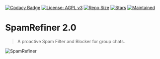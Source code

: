 [![Codacy Badge](https://api.codacy.com/project/badge/Grade/441b48966e9f4b58a643d7c4cee8ba66)](https://app.codacy.com/gh/noobanon/SpamRefiner?utm_source=github.com&utm_medium=referral&utm_content=noobanon/SpamRefiner&utm_campaign=Badge_Grade_Dashboard)
[![License: AGPL v3](https://img.shields.io/badge/License-AGPL%20v3-blue.svg)](https://www.gnu.org/licenses/agpl-3.0)
[![Repo Size](https://img.shields.io/github/repo-size/noobanon/SpamRefiner)](https://github.com/noobanon/SpamRefiner "SpamRefiner")
[![Stars](https://img.shields.io/github/stars/noobanon/SpamRefiner?style=social)](https://github.com/noobanon/SpamRefiner "SpamRefiner")
[![Maintained](https://img.shields.io/badge/Maintained-Yes-brightgreen)](https://github.com/noobanon/SpamRefiner "SpamRefiner")

# SpamRefiner 2.0
> A proactive Spam Filter and Blocker for group chats.

![SpamRefiner](https://github.com/noobanon/SpamRefiner/blob/main/SpamRefiner/nospam/helpers/SpamRefiner.gif)
